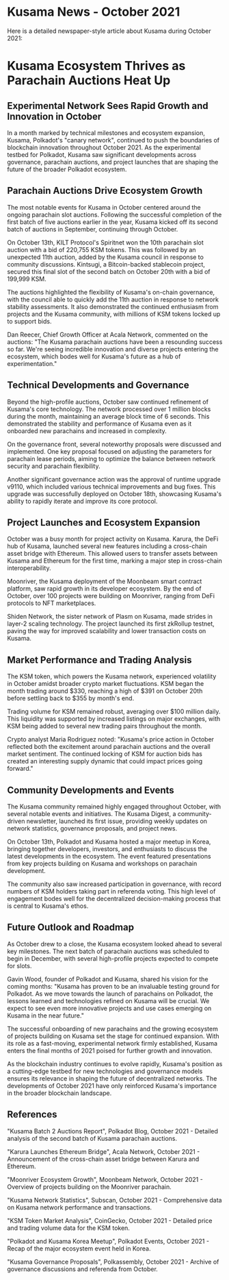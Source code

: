 # Kusama News - October 2021

Here is a detailed newspaper-style article about Kusama during October 2021:

# Kusama Ecosystem Thrives as Parachain Auctions Heat Up

## Experimental Network Sees Rapid Growth and Innovation in October

In a month marked by technical milestones and ecosystem expansion, Kusama,
Polkadot's "canary network", continued to push the boundaries of blockchain
innovation throughout October 2021. As the experimental testbed for Polkadot,
Kusama saw significant developments across governance, parachain auctions, and
project launches that are shaping the future of the broader Polkadot ecosystem.

## Parachain Auctions Drive Ecosystem Growth

The most notable events for Kusama in October centered around the ongoing
parachain slot auctions. Following the successful completion of the first batch
of five auctions earlier in the year, Kusama kicked off its second batch of
auctions in September, continuing through October.

On October 13th, KILT Protocol's Spiritnet won the 10th parachain slot auction
with a bid of 220,755 KSM tokens. This was followed by an unexpected 11th
auction, added by the Kusama council in response to community discussions.
Kintsugi, a Bitcoin-backed stablecoin project, secured this final slot of the
second batch on October 20th with a bid of 199,999 KSM.

The auctions highlighted the flexibility of Kusama's on-chain governance, with
the council able to quickly add the 11th auction in response to network
stability assessments. It also demonstrated the continued enthusiasm from
projects and the Kusama community, with millions of KSM tokens locked up to
support bids.

Dan Reecer, Chief Growth Officer at Acala Network, commented on the auctions:
"The Kusama parachain auctions have been a resounding success so far. We're
seeing incredible innovation and diverse projects entering the ecosystem, which
bodes well for Kusama's future as a hub of experimentation."

## Technical Developments and Governance

Beyond the high-profile auctions, October saw continued refinement of Kusama's
core technology. The network processed over 1 million blocks during the month,
maintaining an average block time of 6 seconds. This demonstrated the stability
and performance of Kusama even as it onboarded new parachains and increased in
complexity.

On the governance front, several noteworthy proposals were discussed and
implemented. One key proposal focused on adjusting the parameters for parachain
lease periods, aiming to optimize the balance between network security and
parachain flexibility.

Another significant governance action was the approval of runtime upgrade v9110,
which included various technical improvements and bug fixes. This upgrade was
successfully deployed on October 18th, showcasing Kusama's ability to rapidly
iterate and improve its core protocol.

## Project Launches and Ecosystem Expansion

October was a busy month for project activity on Kusama. Karura, the DeFi hub of
Kusama, launched several new features including a cross-chain asset bridge with
Ethereum. This allowed users to transfer assets between Kusama and Ethereum for
the first time, marking a major step in cross-chain interoperability.

Moonriver, the Kusama deployment of the Moonbeam smart contract platform, saw
rapid growth in its developer ecosystem. By the end of October, over 100
projects were building on Moonriver, ranging from DeFi protocols to NFT
marketplaces.

Shiden Network, the sister network of Plasm on Kusama, made strides in layer-2
scaling technology. The project launched its first zkRollup testnet, paving the
way for improved scalability and lower transaction costs on Kusama.

## Market Performance and Trading Analysis

The KSM token, which powers the Kusama network, experienced volatility in
October amidst broader crypto market fluctuations. KSM began the month trading
around $330, reaching a high of $391 on October 20th before settling back to
$355 by month's end.

Trading volume for KSM remained robust, averaging over $100 million daily. This
liquidity was supported by increased listings on major exchanges, with KSM being
added to several new trading pairs throughout the month.

Crypto analyst Maria Rodriguez noted: "Kusama's price action in October
reflected both the excitement around parachain auctions and the overall market
sentiment. The continued locking of KSM for auction bids has created an
interesting supply dynamic that could impact prices going forward."

## Community Developments and Events

The Kusama community remained highly engaged throughout October, with several
notable events and initiatives. The Kusama Digest, a community-driven
newsletter, launched its first issue, providing weekly updates on network
statistics, governance proposals, and project news.

On October 13th, Polkadot and Kusama hosted a major meetup in Korea, bringing
together developers, investors, and enthusiasts to discuss the latest
developments in the ecosystem. The event featured presentations from key
projects building on Kusama and workshops on parachain development.

The community also saw increased participation in governance, with record
numbers of KSM holders taking part in referenda voting. This high level of
engagement bodes well for the decentralized decision-making process that is
central to Kusama's ethos.

## Future Outlook and Roadmap

As October drew to a close, the Kusama ecosystem looked ahead to several key
milestones. The next batch of parachain auctions was scheduled to begin in
December, with several high-profile projects expected to compete for slots.

Gavin Wood, founder of Polkadot and Kusama, shared his vision for the coming
months: "Kusama has proven to be an invaluable testing ground for Polkadot. As
we move towards the launch of parachains on Polkadot, the lessons learned and
technologies refined on Kusama will be crucial. We expect to see even more
innovative projects and use cases emerging on Kusama in the near future."

The successful onboarding of new parachains and the growing ecosystem of
projects building on Kusama set the stage for continued expansion. With its role
as a fast-moving, experimental network firmly established, Kusama enters the
final months of 2021 poised for further growth and innovation.

As the blockchain industry continues to evolve rapidly, Kusama's position as a
cutting-edge testbed for new technologies and governance models ensures its
relevance in shaping the future of decentralized networks. The developments of
October 2021 have only reinforced Kusama's importance in the broader blockchain
landscape.

## References

"Kusama Batch 2 Auctions Report", Polkadot Blog, October 2021 - Detailed
analysis of the second batch of Kusama parachain auctions.

"Karura Launches Ethereum Bridge", Acala Network, October 2021 - Announcement of
the cross-chain asset bridge between Karura and Ethereum.

"Moonriver Ecosystem Growth", Moonbeam Network, October 2021 - Overview of
projects building on the Moonriver parachain.

"Kusama Network Statistics", Subscan, October 2021 - Comprehensive data on
Kusama network performance and transactions.

"KSM Token Market Analysis", CoinGecko, October 2021 - Detailed price and
trading volume data for the KSM token.

"Polkadot and Kusama Korea Meetup", Polkadot Events, October 2021 - Recap of the
major ecosystem event held in Korea.

"Kusama Governance Proposals", Polkassembly, October 2021 - Archive of
governance discussions and referenda from October.
